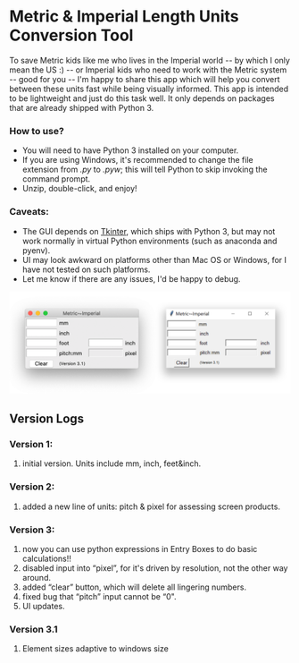 # Metric & Imperial Length Units Conversion Tool
To save Metric kids like me who lives in the Imperial world -- by which I only mean the US :) -- or Imperial kids who need to work with the Metric system -- good for you -- I'm happy to share this app which will help you convert between these units fast while being visually informed. This app is intended to be lightweight and just do this task well. It only depends on packages that are already shipped with Python 3. 

### How to use?
* You will need to have Python 3 installed on your computer.
* If you are using Windows, it's recommended to change the file extension from *.py* to *.pyw*; this will tell Python to skip invoking the command prompt.
* Unzip, double-click, and enjoy!

### Caveats:
* The GUI depends on [Tkinter](https://docs.python.org/3/library/tkinter.html), which ships with Python 3, but may not work normally in virtual Python environments (such as anaconda and pyenv).
* UI may look awkward on platforms other than Mac OS or Windows, for I have not tested on such platforms.
* Let me know if there are any issues, I'd be happy to debug.

![](/ScreenshotV3.1.png)

## Version Logs
### Version 1:
1. initial version. Units include mm, inch, feet&inch.

### Version 2:
1. added a new line of units: pitch & pixel for assessing screen products. 

### Version 3:
1. now you can use python expressions in Entry Boxes to do basic calculations!!
2. disabled input into “pixel”, for it's driven by resolution, not the other way around.
3. added “clear” button, which will delete all lingering numbers.
4. fixed bug that “pitch” input cannot be “0".
5. UI updates.

### Version 3.1
1. Element sizes adaptive to windows size


